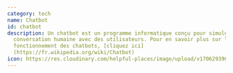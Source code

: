 ```yaml
---
category: tech
name: Chatbot
id: chatbot
description: Un chatbot est un programme informatique conçu pour simuler une
  conversation humaine avec des utilisateurs. Pour en savoir plus sur le
  fonctionnement des chatbots, [cliquez ici]
  (https://fr.wikipedia.org/wiki/Chatbot)
icon: https://res.cloudinary.com/helpful-places/image/upload/v1706293966/chatbot_qow6ab.svg
---
```

